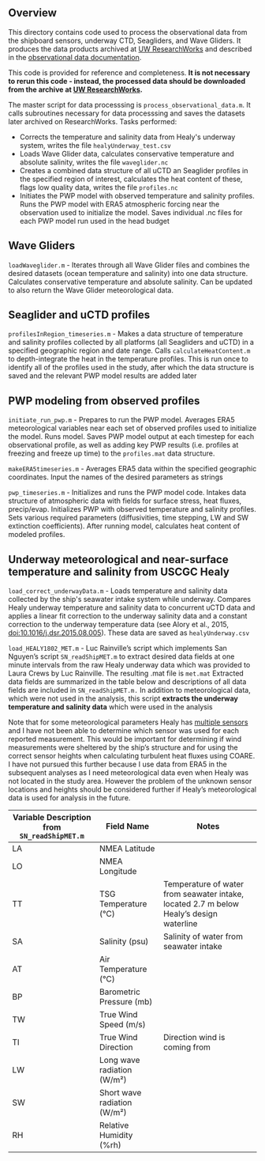 ## Overview
This directory contains code used to process the observational data from the shipboard sensors, underway CTD, Seagliders, and Wave Gliders. 
It produces the data products archived at [UW ResearchWorks](http://hdl.handle.net/1773/47135) and described in the [observational data documentation](https://github.com/lauracrews/meltwaterAdvection/blob/main/docs/dataDocumentation.md).

This code is provided for reference and completeness. **It is not necessary to rerun this code - instead, the processed data should be downloaded from the archive at [UW ResearchWorks](http://hdl.handle.net/1773/47135).** 

The master script for data processsing is `process_observational_data.m`. It calls subroutines necessary for data processsing and saves the datasets later archived on ResearchWorks. Tasks performed:
* Corrects the temperature and salinity data from Healy's underway system, writes the file `healyUnderway_test.csv`
* Loads Wave Glider data, calculates conservative temperature and absolute salinity, writes the file `waveglider.nc`
* Creates a combined data structure of all uCTD an Seaglider profiles in the specified region of interest, calculates the heat content of these, flags low quality data, writes the file `profiles.nc`
* Initiates the PWP model with observed temperature and salinity profiles. Runs the PWP model with ERA5 atmospheric forcing near the observation used to initialize the model. Saves individual .nc files for each PWP model run used in the head budget 

## Wave Gliders
`loadWaveglider.m` - Iterates through all Wave Glider files and combines the desired datasets (ocean temperature and salinity) into one data structure. Calculates conservative temperature and absolute salinity. Can be updated to also return the Wave Glider meteorological data. 

## Seaglider and uCTD profiles
`profilesInRegion_timeseries.m` - Makes a data structure of temperature and salinity profiles collected by all platforms (all Seagliders and uCTD) in a specified geographic region and date range. Calls `calculateHeatContent.m` to depth-integrate the heat in the temperature profiles. This is run once to identify all of the profiles used in the study, after which the data structure is saved and the relevant PWP model results are added later

## PWP modeling from observed profiles
`initiate_run_pwp.m` - Prepares to run the PWP model. Averages ERA5 meteorological variables near each set of observed profiles used to initialize the model. Runs model. Saves PWP model output at each timestep for each observational profile, as well as adding key PWP results (i.e. profiles at freezing and freeze up time) to the `profiles.mat` data structure.

`makeERA5timeseries.m` - Averages ERA5 data within the specified geographic coordinates. Input the names of the desired parameters as strings

`pwp_timeseries.m` - Initializes and runs the PWP model code. Intakes data structure of atmospheric data with fields for surface stress, heat fluxes, precip/evap. Initializes PWP with observed temperature and salinity profiles. Sets various required parameters (diffusivities, time stepping, LW and SW extinction coefficients). After running model, calculates heat content of modeled profiles. 

## Underway meteorological and near-surface temperature and salinity from USCGC Healy
`load_correct_underwayData.m` - Loads temperature and salinity data collected by the ship's seawater intake system while underway. Compares Healy underway temperature and salinity data to concurrent uCTD data and applies a linear fit correction to the underway salinity data and a constant correction to the underway temperature data (see Alory et al., 2015, [doi:10.1016/j.dsr.2015.08.005](https://www.sciencedirect.com/science/article/pii/S0967063715001417)). These data are saved as `healyUnderway.csv`

`load_HEALY1802_MET.m` - Luc Rainville’s script which implements San Nguyen’s script `SN_readShipMET.m` to extract desired data fields at one minute intervals from the raw Healy underway data which was provided to Laura Crews by Luc Rainville. The resulting .mat file is `met.mat` Extracted data fields are summarized in the table below and descriptions of all data fields are included in `SN_readShipMET.m.` In addition to meteorological data, which were not used in the analysis, this script **extracts the underway temperature and salinity data** which were used in the analysis

Note that for some meteorological parameters Healy has [multiple sensors](https://github.com/lauracrews/meltwaterAdvection/blob/main/code/process_raw_observational_data/Shipboard%20Science%20Data%20Collection%20Map_HCO%20and%20Transducer%20View.pdf) and I have not been able to determine which sensor was used for each reported measurement. This would be important for determining if wind measurements were sheltered by the ship’s structure and for using the correct sensor heights when calculating turbulent heat fluxes using COARE. I have not pursued this further because I use data from ERA5 in the subsequent analyses as I need meteorological data even when Healy was not located in the study area. However the problem of the unknown sensor locations and heights should be considered further if Healy’s meteorological data is used for analysis in the future. 

| Variable Description from `SN_readShipMET.m`  | Field Name                                          | Notes |
|-------------|--------------------------------------------------------|-------|
| LA          | NMEA Latitude                                          |       |
| LO          | NMEA Longitude                                         |       |
| TT          | TSG Temperature (°C)                                   | Temperature of water from seawater intake, located 2.7 m below Healy’s design waterline |
| SA          | Salinity (psu)                                         | Salinity of water from seawater intake |
| AT          | Air Temperature (°C)                                   |       |
| BP          | Barometric Pressure (mb)                               |       |
| TW          | True Wind Speed (m/s)                                  |       |
| TI          | True Wind Direction                                    | Direction wind is coming from |
| LW          | Long wave radiation (W/m²)                             |       |
| SW          | Short wave radiation (W/m²)                            |       |
| RH          | Relative Humidity (%rh)                                |       |


